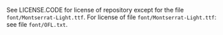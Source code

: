 See LICENSE.CODE for license of repository except for the file `font/Montserrat-Light.ttf`.
For license of file `font/Montserrat-Light.ttf`: see file `font/OFL.txt`.